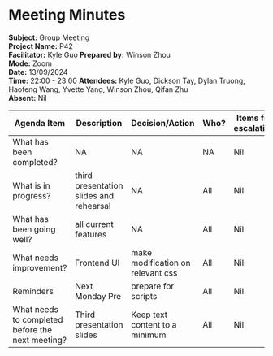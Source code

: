 # Meeting Minutes

**Subject:** Group Meeting   
**Project Name:** P42   
**Facilitator:** Kyle Guo
**Prepared by:** Winson Zhou   
**Mode:** Zoom   
**Date:** 13/09/2024   
**Time:** 22:00 - 23:00
**Attendees:** Kyle Guo, Dickson Tay, Dylan Truong, Haofeng Wang, Yvette Yang, Winson Zhou, Qifan Zhu   
**Absent:** Nil  

Agenda Item | Description | Decision/Action | Who? | Items for escalation |
| --------- | ----------- | --------------- | ---- | -------------------- |
| What has been completed? | NA | NA | NA | Nil
| What is in progress? | third presentation slides and rehearsal | NA | All | Nil | 
| What has been going well?| all current features | NA | All | Nil |
| What needs improvement? | Frontend UI | make modification on relevant css | All | Nil | 
| Reminders | Next Monday Pre | prepare for scripts | All | Nil | 
| What needs to completed before the next meeting? | Third presentation slides | Keep text content to a minimum | All | Nil |

